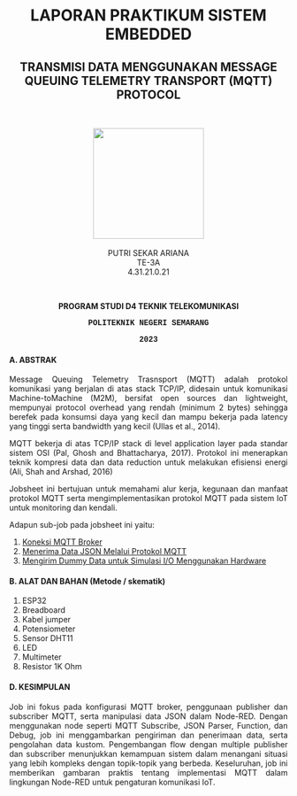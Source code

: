 <h1 align="center">LAPORAN PRAKTIKUM SISTEM EMBEDDED</h1>
<h2 align="center"> TRANSMISI DATA MENGGUNAKAN MESSAGE QUEUING TELEMETRY TRANSPORT (MQTT) PROTOCOL </h2>
<br>
<p align="center">
  <img src="https://en.polines.ac.id/images/logo_bw.jpg" width="200" height="200">
<br>
<br>PUTRI SEKAR ARIANA
<br>TE-3A
<br>4.31.21.0.21</p>
<br>
<b><p align="center">PROGRAM STUDI D4 TEKNIK TELEKOMUNIKASI</p>
<p style="font-family:courier;" align="center">POLITEKNIK NEGERI SEMARANG</p>
<p style="font-family:courier;" align="center">2023</p></b> 

#### A. ABSTRAK
<p align="justify">Message Queuing Telemetry Trasnsport (MQTT) adalah protokol komunikasi
yang berjalan di atas stack TCP/IP, didesain untuk komunikasi Machine-toMachine (M2M), bersifat open sources dan lightweight, mempunyai protocol overhead yang rendah (minimum 2 bytes) sehingga berefek pada konsumsi daya
yang kecil dan mampu bekerja pada latency yang tinggi serta bandwidth yang
kecil (Ullas et al., 2014).</p>
<p align="justify">MQTT bekerja di atas TCP/IP stack di level application layer pada standar
sistem OSI (Pal, Ghosh and Bhattacharya, 2017). Protokol ini menerapkan teknik
kompresi data dan data reduction untuk melakukan efisiensi energi (Ali, Shah and
Arshad, 2016)</p>
<p align="justify">Jobsheet ini bertujuan untuk memahami alur kerja, kegunaan dan manfaat protokol
MQTT serta mengimplementasikan protokol MQTT pada sistem IoT untuk monitoring dan kendali.</p>

Adapun sub-job pada jobsheet ini yaitu:
  1. <a href="https://github.com/sekarnaa/sistem-embedded-new/blob/7c1d8a3eacc5beb45519fbbacbf0966a04d253a8/Laporan%206/Koneksi%20MQTT%20Broker.md">Koneksi MQTT Broker</a>
  2. <a href="https://github.com/sekarnaa/sistem-embedded-new/blob/9ba63d381b9bf14a88cc01d312ce97db605ebf09/Laporan%206/Menerima%20Data%20JSON%20Melalui%20Protokol%20MQTT.md">Menerima Data JSON Melalui Protokol MQTT</a>
  3. <a href="https://github.com/sekarnaa/sistem-embedded-new/blob/5772d3d6574c8da6ea416ccb9a1f371ba819a83f/Laporan%206/Mengirim%20Dummy%20Data%20untuk%20Simulasi.md">Mengirim Dummy Data untuk Simulasi I/O Menggunakan Hardware</a>

#### B. ALAT DAN BAHAN (Metode / skematik)
1) ESP32
2) Breadboard
3) Kabel jumper
4) Potensiometer
5) Sensor DHT11
6) LED
7) Multimeter
8) Resistor 1K Ohm

#### D. KESIMPULAN
<p align="justify">Job ini fokus pada konfigurasi MQTT broker, penggunaan publisher dan subscriber MQTT, serta manipulasi data JSON dalam Node-RED. Dengan menggunakan node seperti MQTT Subscribe, JSON Parser, Function, dan Debug, job ini menggambarkan pengiriman dan penerimaan data, serta pengolahan data kustom. Pengembangan flow dengan multiple publisher dan subscriber menunjukkan kemampuan sistem dalam menangani situasi yang lebih kompleks dengan topik-topik yang berbeda. Keseluruhan, job ini memberikan gambaran praktis tentang implementasi MQTT dalam lingkungan Node-RED untuk pengaturan komunikasi IoT.</p>
